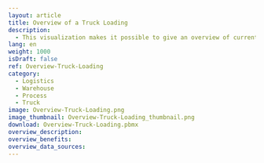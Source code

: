 ```yaml
---
layout: article
title: Overview of a Truck Loading
description: 
  - This visualization makes it possible to give an overview of current truck loadings for each loading gate in warehouse logistics. The forklift drivers thus always know how many goods have already been loaded, how many are still outstanding and within what time the loading must be completed. Additional information, such as possible hazard classes, weight classes, forwarding agents, etc., can also be mapped, and the corresponding data can be obtained from SAP, for example.
lang: en
weight: 1000
isDraft: false
ref: Overview-Truck-Loading
category:
  - Logistics
  - Warehouse
  - Process
  - Truck
image: Overview-Truck-Loading.png
image_thumbnail: Overview-Truck-Loading_thumbnail.png
download: Overview-Truck-Loading.pbmx
overview_description:
overview_benefits:
overview_data_sources:
---
```

